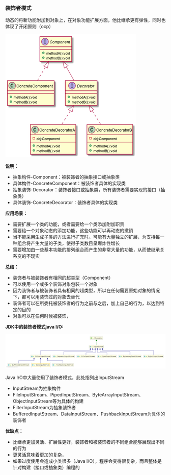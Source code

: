 ### 装饰者模式

动态的将新功能附加到对象上，在对象功能扩展方面，他比继承更有弹性，同时也体现了开闭原则（ocp）

![](Decorate.png)

**说明：**

+ 抽象构件-Component：被装饰者的抽象接口或抽象类
+ 具体构件-ConcreteComponent：被装饰者具体的实现类
+ 抽象装饰-Decorator：装饰者接口或抽象类，所有装饰者需要实现的接口（抽象类）
+ 具体装饰-ConcreteDecorator：装饰者具体的实现类

**应用场景：**

+ 需要扩展一个类的功能，或者需要给一个类添加附加职责
+ 需要给一个对象动态的添加功能，这些功能可以再动态的撤销
+ 当不能采用生成子类的方法进行扩充时。可能有大量独立的扩展，为支持每一种组合将产生大量的子类，使得子类数目呈爆炸性增长 
+ 需要增加由一些基本功能的排列组合而产生的非常大量的功能，从而使继承关系变的不现实 

**总结：**

+ 装饰者与被装饰者有相同的超类型（Component）
+ 可以使用一个或多个装饰对象包装一个对象
+ 因为装饰者与被装饰者具有相同的超类型，所以在任何需要原始对象的情况下，都可以用装饰过的对象去替代
+ 装饰者可以在所委托被装饰者的行为之前与之后，加上自己的行为，以达到特定的目的
+ 对象可以在任何时候被装饰，

**JDK中的装饰者模式java I/O:**

![](Decorater-jdk-io.png)

Java I/O中大量使用了装饰者模式，此处指列出InputStream

+ InputStream为抽象构件
+ FileInputStream、PipedInputStream、ByteArrayInputStream、ObjectInputStream等为具体的构建
+ FilterInputStream为抽象装饰者
+ BufferedInputStream、DataInputStream、PushbackInputStream为具体的装饰者

**优缺点：**

+ 比继承更加灵活、扩展性更好，装饰者和被装饰者的不同组合能够展现出不同的行为
+ 更灵活意味着更加的复杂，
+ 如果过度使用会造成小类很多（Java I/O），程序会变得很复杂，而且整体是针对构建（接口或抽象类）编程的